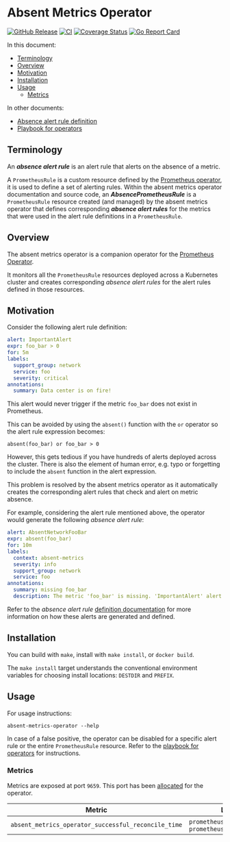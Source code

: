 <!--
SPDX-FileCopyrightText: 2025 SAP SE or an SAP affiliate company
SPDX-License-Identifier: Apache-2.0
-->

# Absent Metrics Operator

[![GitHub Release](https://img.shields.io/github/v/release/sapcc/absent-metrics-operator)](https://github.com/sapcc/absent-metrics-operator/releases/latest)
[![CI](https://github.com/sapcc/absent-metrics-operator/actions/workflows/ci.yaml/badge.svg)](https://github.com/sapcc/absent-metrics-operator/actions/workflows/ci.yaml)
[![Coverage Status](https://coveralls.io/repos/github/sapcc/absent-metrics-operator/badge.svg?branch=master)](https://coveralls.io/github/sapcc/absent-metrics-operator?branch=master)
[![Go Report Card](https://goreportcard.com/badge/github.com/sapcc/absent-metrics-operator)](https://goreportcard.com/report/github.com/sapcc/absent-metrics-operator)

In this document:

- [Terminology](#terminology)
- [Overview](#overview)
- [Motivation](#motivation)
- [Installation](#installation)
- [Usage](#usage)
  - [Metrics](#metrics)

In other documents:

- [Absence alert rule definition](./docs/absence-alert-rule-definition.md)
- [Playbook for operators](./docs/playbook.md)

## Terminology

An **_absence alert rule_** is an alert rule that alerts on the absence of a metric.

A `PrometheusRule` is a custom resource defined by the [Prometheus
operator](prometheus-operator), it is used to define a set of alerting rules. Within the
absent metrics operator documentation and source code, an **_AbsencePrometheusRule_** is a
`PrometheusRule` resource created (and managed) by the absent metrics operator that
defines corresponding **_absence alert rules_** for the metrics that were used in the
alert rule definitions in a `PrometheusRule`.

## Overview

The absent metrics operator is a companion operator for the [Prometheus
Operator][prometheus-operator].

It monitors all the `PrometheusRule` resources deployed across a
Kubernetes cluster and creates corresponding _absence alert rules_ for
the alert rules defined in those resources.

## Motivation

Consider the following alert rule definition:

```yaml
alert: ImportantAlert
expr: foo_bar > 0
for: 5m
labels:
  support_group: network
  service: foo
  severity: critical
annotations:
  summary: Data center is on fire!
```

This alert would never trigger if the metric `foo_bar` does not exist in
Prometheus.

This can be avoided by using the `absent()` function with the `or` operator so
the alert rule expression becomes:

```
absent(foo_bar) or foo_bar > 0
```

However, this gets tedious if you have hundreds of alerts deployed across the cluster.
There is also the element of human error, e.g. typo or forgetting to include
the `absent` function in the alert expression.

This problem is resolved by the absent metrics operator as it automatically creates the
corresponding alert rules that check and alert on metric absence.

For example, considering the alert rule mentioned above, the operator would generate the following _absence alert rule_:

```yaml
alert: AbsentNetworkFooBar
expr: absent(foo_bar)
for: 10m
labels:
  context: absent-metrics
  severity: info
  support_group: network
  service: foo
annotations:
  summary: missing foo_bar
  description: The metric 'foo_bar' is missing. 'ImportantAlert' alert using it may not fire as intended.
```

Refer to the _absence alert rule_ [definition
documentation](./docs/absence-alert-rule-definition.md) for more information on how these
alerts are generated and defined.

## Installation

You can build with `make`, install with `make install`, or `docker build`.

The `make install` target understands the conventional environment variables for choosing
install locations: `DESTDIR` and `PREFIX`.

## Usage

For usage instructions:

```
absent-metrics-operator --help
```

In case of a false positive, the operator can be disabled for a specific alert rule or the
entire `PrometheusRule` resource. Refer to the [playbook for operators](./docs/playbook.md#disable-the-operator)
for instructions.

### Metrics

Metrics are exposed at port `9659`. This port has been
[allocated](https://github.com/prometheus/prometheus/wiki/Default-port-allocations)
for the operator.

| Metric                                              | Labels                                            |
| --------------------------------------------------- | ------------------------------------------------- |
| `absent_metrics_operator_successful_reconcile_time` | `prometheusrule_namespace`, `prometheusrule_name` |

[prometheus-operator]: https://github.com/prometheus-operator/prometheus-operator
